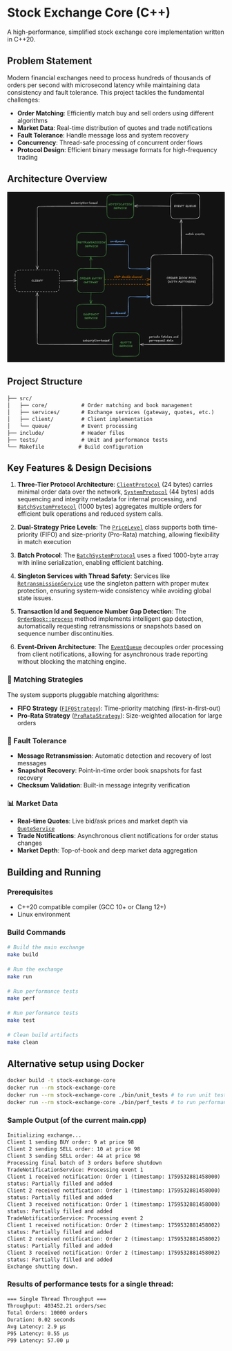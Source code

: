 # Stock Exchange Core (C++)

A high-performance, simplified stock exchange core implementation written in C++20.

## Problem Statement

Modern financial exchanges need to process hundreds of thousands of orders per second with microsecond latency while maintaining data consistency and fault tolerance. This project tackles the fundamental challenges:

- **Order Matching**: Efficiently match buy and sell orders using different algorithms
- **Market Data**: Real-time distribution of quotes and trade notifications
- **Fault Tolerance**: Handle message loss and system recovery
- **Concurrency**: Thread-safe processing of concurrent order flows
- **Protocol Design**: Efficient binary message formats for high-frequency trading

## Architecture Overview
![plot](sketch.png)



## Project Structure

```
├── src/
│   ├── core/           # Order matching and book management
│   ├── services/       # Exchange services (gateway, quotes, etc.)
│   ├── client/         # Client implementation
│   └── queue/          # Event processing
├── include/            # Header files
├── tests/              # Unit and performance tests
└── Makefile           # Build configuration
```

## Key Features & Design Decisions


1. **Three-Tier Protocol Architecture**: [`ClientProtocol`](include/common/message.h) (24 bytes) carries minimal order data over the network, [`SystemProtocol`](include/common/message.h) (44 bytes) adds sequencing and integrity metadata for internal processing, and [`BatchSystemProtocol`](include/common/message.h) (1000 bytes) aggregates multiple orders for efficient bulk operations and reduced system calls.

2. **Dual-Strategy Price Levels**: The [`PriceLevel`](include/core/price_level.h) class supports both time-priority (FIFO) and size-priority (Pro-Rata) matching, allowing flexibility in match execution

3. **Batch Protocol**: The [`BatchSystemProtocol`](include/common/message.h) uses a fixed 1000-byte array with inline serialization, enabling efficient batching.

4. **Singleton Services with Thread Safety**: Services like [`RetransmissionService`](include/services/retransmission_service.h) use the singleton pattern with proper mutex protection, ensuring system-wide consistency while avoiding global state issues.

5. **Transaction Id and Sequence Number Gap Detection**: The [`OrderBook::process`](src/core/order_book.cpp) method implements intelligent gap detection, automatically requesting retransmissions or snapshots based on sequence number discontinuities.

6. **Event-Driven Architecture**: The [`EventQueue`](include/queue/event_queue.h) decouples order processing from client notifications, allowing for asynchronous trade reporting without blocking the matching engine.

### 🚀 Matching Strategies

The system supports pluggable matching algorithms:

- **FIFO Strategy** ([`FIFOStrategy`](include/core/fifo_strategy.h)): Time-priority matching (first-in-first-out)
- **Pro-Rata Strategy** ([`ProRataStrategy`](include/core/pro_rata_strategy.h)): Size-weighted allocation for large orders

### 🔄 Fault Tolerance

- **Message Retransmission**: Automatic detection and recovery of lost messages
- **Snapshot Recovery**: Point-in-time order book snapshots for fast recovery
- **Checksum Validation**: Built-in message integrity verification

### 📊 Market Data

- **Real-time Quotes**: Live bid/ask prices and market depth via [`QuoteService`](include/services/quote_service.h)
- **Trade Notifications**: Asynchronous client notifications for order status changes
- **Market Depth**: Top-of-book and deep market data aggregation

## Building and Running

### Prerequisites

- C++20 compatible compiler (GCC 10+ or Clang 12+)
- Linux environment

### Build Commands

```bash
# Build the main exchange
make build

# Run the exchange
make run

# Run performance tests
make perf

# Run performance tests
make test

# Clean build artifacts
make clean
```

## Alternative setup using Docker

```bash
docker build -t stock-exchange-core
docker run --rm stock-exchange-core
docker run --rm stock-exchange-core ./bin/unit_tests # to run unit tests
docker run --rm stock-exchange-core ./bin/perf_tests # to run performance tests
```

### Sample Output (of the current main.cpp)

```
Initializing exchange...
Client 1 sending BUY order: 9 at price 98
Client 2 sending SELL order: 10 at price 98
Client 3 sending SELL order: 44 at price 98
Processing final batch of 3 orders before shutdown
TradeNotificationService: Processing event 1
Client 1 received notification: Order 1 (timestamp: 1759532881458000) status: Partially filled and added
Client 2 received notification: Order 1 (timestamp: 1759532881458000) status: Partially filled and added
Client 3 received notification: Order 1 (timestamp: 1759532881458000) status: Partially filled and added
TradeNotificationService: Processing event 2
Client 1 received notification: Order 2 (timestamp: 1759532881458002) status: Partially filled and added
Client 2 received notification: Order 2 (timestamp: 1759532881458002) status: Partially filled and added
Client 3 received notification: Order 2 (timestamp: 1759532881458002) status: Partially filled and added
Exchange shutting down.
```

### Results of performance tests for a single thread:

```
=== Single Thread Throughput ===
Throughput: 403452.21 orders/sec
Total Orders: 10000 orders
Duration: 0.02 seconds
Avg Latency: 2.9 μs
P95 Latency: 0.55 μs
P99 Latency: 57.00 μ
```